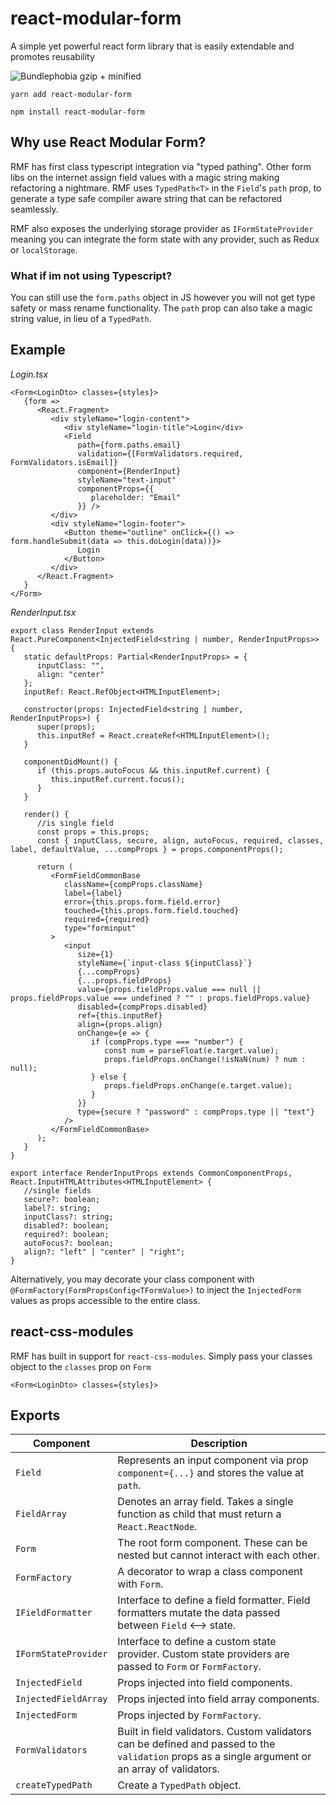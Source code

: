 # react-modular-form

A simple yet powerful react form library that is easily extendable and promotes reusability

![Bundlephobia gzip + minified](https://badgen.net/bundlephobia/minzip/react-modular-form)

`yarn add react-modular-form`

`npm install react-modular-form`


## Why use React Modular Form?
RMF has first class typescript integration via "typed pathing". Other form libs on the internet assign field values with a magic string making
refactoring a nightmare. RMF uses `TypedPath<T>` in the `Field`'s `path` prop, to generate a type safe compiler aware string that can be refactored seamlessly.

RMF also exposes the underlying storage provider as `IFormStateProvider` meaning you can integrate the form state with any provider, such as Redux or `localStorage`.

### What if im not using Typescript?
You can still use the `form.paths` object in JS however you will not get type safety or mass rename functionality. The `path` prop can also take a magic string value, in lieu of a `TypedPath`.

## Example

*Login.tsx*

```tsx
<Form<LoginDto> classes={styles}>
   {form =>
      <React.Fragment>
         <div styleName="login-content">
            <div styleName="login-title">Login</div>
            <Field
               path={form.paths.email}
               validation={[FormValidators.required, FormValidators.isEmail]}
               component={RenderInput}
               styleName="text-input"
               componentProps={{
                  placeholder: "Email"
               }} />
         </div>
         <div styleName="login-footer">
            <Button theme="outline" onClick={() => form.handleSubmit(data => this.doLogin(data))}>
               Login
            </Button>
         </div>
      </React.Fragment>
   }
</Form>
```

*RenderInput.tsx*

```tsx
export class RenderInput extends React.PureComponent<InjectedField<string | number, RenderInputProps>> {
   static defaultProps: Partial<RenderInputProps> = {
      inputClass: "",
      align: "center"
   };
   inputRef: React.RefObject<HTMLInputElement>;

   constructor(props: InjectedField<string | number, RenderInputProps>) {
      super(props);
      this.inputRef = React.createRef<HTMLInputElement>();
   }

   componentDidMount() {
      if (this.props.autoFocus && this.inputRef.current) {
         this.inputRef.current.focus();
      }
   }

   render() {
      //is single field
      const props = this.props;
      const { inputClass, secure, align, autoFocus, required, classes, label, defaultValue, ...compProps } = props.componentProps();

      return (
         <FormFieldCommonBase
            className={compProps.className}
            label={label}
            error={this.props.form.field.error}
            touched={this.props.form.field.touched}
            required={required}
            type="forminput"
         >
            <input
               size={1}
               styleName={`input-class ${inputClass}`}
               {...compProps}
               {...props.fieldProps}
               value={props.fieldProps.value === null || props.fieldProps.value === undefined ? "" : props.fieldProps.value}
               disabled={compProps.disabled}
               ref={this.inputRef}
               align={props.align}
               onChange={e => {
                  if (compProps.type === "number") {
                     const num = parseFloat(e.target.value);
                     props.fieldProps.onChange(!isNaN(num) ? num : null);
                  } else {
                     props.fieldProps.onChange(e.target.value);
                  }
               }}
               type={secure ? "password" : compProps.type || "text"}
            />
         </FormFieldCommonBase>
      );
   }
}

export interface RenderInputProps extends CommonComponentProps, React.InputHTMLAttributes<HTMLInputElement> {
   //single fields
   secure?: boolean;
   label?: string;
   inputClass?: string;
   disabled?: boolean;
   required?: boolean;
   autoFocus?: boolean;
   align?: "left" | "center" | "right";
}
```


Alternatively, you may decorate your class component with `@FormFactory(FormPropsConfig<TFormValue>)` to inject the `InjectedForm` values as props accessible to 
the entire class.

## react-css-modules

RMF has built in support for `react-css-modules`. Simply pass your classes object to the `classes` prop on `Form`
```tsx
<Form<LoginDto> classes={styles}>
```

## Exports

 Component | Description
 --- | ---
 `Field` | Represents an input component via prop `component={...}` and stores the value at `path`.
 `FieldArray` | Denotes an array field. Takes a single function as child that must return a `React.ReactNode`.
 `Form` | The root form component. These can be nested but cannot interact with each other.
 `FormFactory` | A decorator to wrap a class component with `Form`.
 `IFieldFormatter` | Interface to define a field formatter. Field formatters mutate the data passed between `Field` <--> state.
 `IFormStateProvider` | Interface to define a custom state provider. Custom state providers are passed to `Form` or `FormFactory`.
 `InjectedField`| Props injected into field components.
 `InjectedFieldArray` | Props injected into field array components.
 `InjectedForm` | Props injected by `FormFactory`.
 `FormValidators` | Built in field validators. Custom validators can be defined and passed to the `validation` props as a single argument or an array of validators.
 `createTypedPath` | Create a `TypedPath` object.